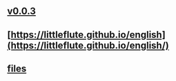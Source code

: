 ## [v0.0.3](https://github.com/littleflute/EXPLORATIONS/edit/master/README.md)
## [https://littleflute.github.io/english](https://littleflute.github.io/english/)
## [files](files)
